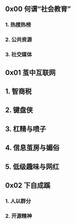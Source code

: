 ## 0x00 何谓“社会教育”

### 1. 热搜热榜

### 2. 公共资源

### 3. 社交媒体

## 0x01 茧中互联网

## 1. 智商税

## 2. 键盘侠

## 3. 杠精与喷子

## 4. 信息茧房与媚俗

## 5. 低级趣味与网红

## 0x02 下自成蹊

### 1. 人以群分

### 2. 开源精神




